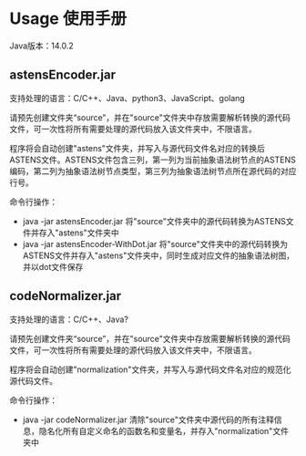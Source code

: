 # Usage 使用手册

Java版本：14.0.2

## astensEncoder.jar

支持处理的语言：C/C++、Java、python3、JavaScript、golang

请预先创建文件夹“source”，并在"source"文件夹中存放需要解析转换的源代码文件，可一次性将所有需要处理的源代码放入该文件夹中，不限语言。

程序将会自动创建"astens"文件夹，并写入与源代码文件名对应的转换后ASTENS文件。ASTENS文件包含三列，第一列为当前抽象语法树节点的ASTENS编码，第二列为抽象语法树节点类型，第三列为抽象语法树节点所在源代码的对应行号。

命令行操作：

- java -jar astensEncoder.jar	将"source"文件夹中的源代码转换为ASTENS文件并存入"astens"文件夹中
- java -jar astensEncoder-WithDot.jar	将"source"文件夹中的源代码转换为ASTENS文件并存入"astens"文件夹中，同时生成对应文件的抽象语法树图，并以dot文件保存



## codeNormalizer.jar

支持处理的语言：C/C++、Java?

请预先创建文件夹“source”，并在"source"文件夹中存放需要解析转换的源代码文件，可一次性将所有需要处理的源代码放入该文件夹中，不限语言。

程序将会自动创建"normalization"文件夹，并写入与源代码文件名对应的规范化源代码文件。

命令行操作：

- java -jar codeNormalizer.jar	清除"source"文件夹中源代码的所有注释信息，隐名化所有自定义命名的函数名和变量名，并存入"normalization"文件夹中

